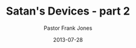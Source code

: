 ---
lunr: "true"
title: "Satan's Devices - part 2"
author: "Pastor Frank Jones"
postDate: "07-28-2013"
date: 2013-07-28
category: "sermons"
slug: "2013/07/07282013_ffc"
icon: microphone
audioLink: "07282013_ffc"
tags: [satans devices]
mp3: "07282013_ffc/07282013.mp3"
ogg: "07282013_ffc/07282013.ogg"
linkurl: "https://archive.org/download/07282013_ffc/07282013_ffc_files.xml"
ipath: "https://archive.org/download/07282013_ffc/07282013.mp3"
layout: sermon.html
---
